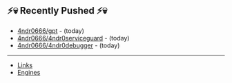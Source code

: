 ## ⚡💀 Recently Pushed ⚡💀


- [4ndr0666/gpt](https://github.com/4ndr0666/gpt) - (today)
- [4ndr0666/4ndr0serviceguard](https://github.com/4ndr0666/4ndr0serviceguard) - (today)
- [4ndr0666/4ndr0debugger](https://github.com/4ndr0666/4ndr0debugger) - (today)

---
- [Links](https://github.com/4ndr0666/Links/blob/main/README.md)        
- [Engines](https://github.com/hoothin/SearchJumper/discussions/73)    

